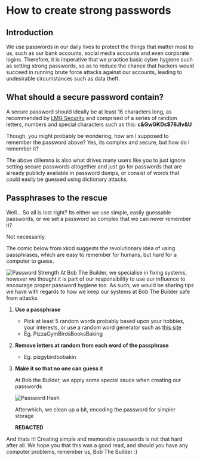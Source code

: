 # How to create strong passwords
## Introduction
We use passwords in our daily lives to protect the things that matter most to us, such as our bank accounts, social media accounts and even corporate logins. Therefore, it is imperative that we practice basic cyber hygiene such as setting strong passwords, so as to reduce the chance that hackers would succeed in running brute force attacks against our accounts, leading to undesirable circumstances such as data theft.
## What should a secure password contain?
A secure password should ideally be at least 16 characters long, as recommended by  [LMG Security](https://www.lmgsecurity.com/how-long-should-your-password-be-a-technical-guide-to-a-safe-password-length-policy/) and comprised of a series of random letters, numbers and special characters such as this:
**c&GwGKDs$76JIv&U**

Though, you might probably be wondering, how am I supposed to remember the password above? Yes, its complex and secure, but how do I remember it?

The above dillemna is also what drives many users like you to just ignore setting secure passwords altogether and just go for passwords that are already publicly available in password dumps, or consist of words that could easily be guessed using dictionary attacks.

## Passphrases to the rescue
Well... So all is lost right? Its either we use simple, easily guessable passwords, or we set a password so complex that we can never remember it?

Not necessarily. 

The comic below from xkcd suggests the revolutionary idea of using passphrases, which are easy to remember for humans, but hard for a computer to guess. 

![Password Strength](https://imgs.xkcd.com/comics/password_strength.png)
At Bob The Builder, we specialise in fixing systems, however we thought it is part of our responsibility to use our influence to encourage proper password hygiene too. As such, we would be sharing tips we have with regards to how we keep our systems at Bob The Builder safe from attacks.

1. **Use a passphrase**
	* Pick at least 5 random words probably based upon your hobbies, your interests, or use a random word generator such as [this site](https://untroubled.org/pwgen/ppgen.cgi)
	* Eg. PizzaGymBirdsBooksBaking
2. **Remove letters at random from each word of the passphrase**
	* Eg. pizgybirdbobakin
3. **Make it so that no one can guess it**
	
	At Bob the Builder, we apply some special sauce when creating our passwords
	
	![Password Hash](https://i.imgur.com/B3KtSqg.png)
	
	Afterwhich, we clean up a bit, encoding the password for simpler storage
	
	**REDACTED**

And thats it! Creating simple and memorable passwords is not that hard after all. We hope you that this was a good read, and should you have any computer problems, remember us, Bob The Builder :)
